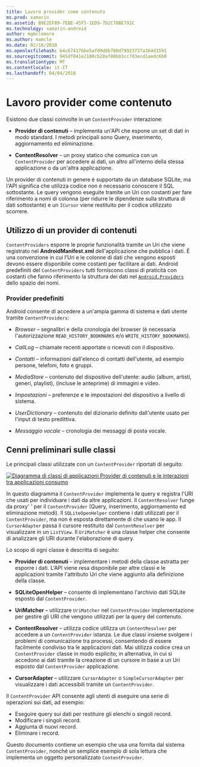 ```yaml
---
title: Lavoro provider come contenuto
ms.prod: xamarin
ms.assetid: B9E2EF89-7EBE-45F5-1ED9-7D2C70BE792C
ms.technology: xamarin-android
author: mgmclemore
ms.author: mamcle
ms.date: 02/16/2018
ms.openlocfilehash: b4c674176be5af09d6b780d79923737a364d1591
ms.sourcegitcommit: 945df041e2180cb20af08b83cc703ecd1aedc6b0
ms.translationtype: MT
ms.contentlocale: it-IT
ms.lasthandoff: 04/04/2018
---
```

# <a name="how-content-providers-work"></a>Lavoro provider come contenuto

Esistono due classi coinvolte in un `ContentProvider` interazione:

- **Provider di contenuti** &ndash; implementa un'API che espone un set di dati in modo standard. I metodi principali sono Query, inserimento, aggiornamento ed eliminazione.

- **ContentResolver** &ndash; un proxy statico che comunica con un `ContentProvider` per accedere ai dati, un altro all'interno della stessa applicazione o da un'altra applicazione.

Un provider di contenuti in genere è supportato da un database SQLite, ma l'API significa che utilizza codice non è necessario conoscere il SQL sottostante. Le query vengono eseguite tramite un Uri con costanti per fare riferimento a nomi di colonna (per ridurre le dipendenze sulla struttura di dati sottostante) e un `ICursor` viene restituito per il codice utilizzato scorrere.


## <a name="consuming-a-contentprovider"></a>Utilizzo di un provider di contenuti

`ContentProviders` esporre le proprie funzionalità tramite un Uri che viene registrato nel **AndroidManifest.xml** dell'applicazione che pubblica i dati. È una convenzione in cui l'Uri e le colonne di dati che vengono esposti devono essere disponibile come costanti per facilitare ai dati. Android predefiniti del `ContentProviders` tutti forniscono classi di praticità con costanti che fanno riferimento la struttura dei dati nel [ `Android.Providers` ](https://developer.xamarin.com/api/namespace/Android.Provider/) dello spazio dei nomi.



### <a name="built-in-providers"></a>Provider predefiniti

Android consente di accedere a un'ampia gamma di sistema e dati utente tramite `ContentProviders`:

- *Browser* &ndash; segnalibri e della cronologia del browser (è necessaria l'autorizzazione `READ_HISTORY_BOOKMARKS` e/o `WRITE_HISTORY_BOOKMARKS`).

- *CallLog* &ndash; chiamate recenti apportate o ricevuti con il dispositivo.

- *Contatti* &ndash; informazioni dall'elenco di contatti dell'utente, ad esempio persone, telefoni, foto e gruppi.

- *MediaStore* &ndash; contenuto del dispositivo dell'utente: audio (album, artisti, generi, playlist), (incluse le anteprime) di immagini e video.

- *Impostazioni* &ndash; preferenze e le impostazioni del dispositivo a livello di sistema.

- *UserDictionary* &ndash; contenuto del dizionario definito dall'utente usato per l'input di testo predittiva.

- *Messaggio vocale* &ndash; cronologia dei messaggi di posta vocale.



## <a name="classes-overview"></a>Cenni preliminari sulle classi

Le principali classi utilizzate con un `ContentProvider` riportati di seguito:

[![Diagramma di classi di applicazioni Provider di contenuti e le interazioni tra applicazioni consumo](how-it-works-images/classdiagram1.png)](how-it-works-images/classdiagram1.png#lightbox)

In questo diagramma il `ContentProvider` implementa le query e registra l'URI che usati per individuare i dati da altre applicazioni. Il `ContentResolver` funge da proxy' ' per il `ContentProvider` (Query, inserimento, aggiornamento ed eliminazione metodi). Il `SQLiteOpenHelper` contiene i dati utilizzati per il `ContentProvider`, ma non è esposta direttamente di che usano le app.
Il `CursorAdapter` passa il cursore restituito dal `ContentResolver` per visualizzare in un `ListView`. Il `UriMatcher` è una classe helper che consente di analizzare gli URI durante l'elaborazione di query.

Lo scopo di ogni classe è descritta di seguito:

- **Provider di contenuti** &ndash; implementare i metodi della classe astratta per esporre i dati. L'API viene resa disponibile per altre classi e le applicazioni tramite l'attributo Uri che viene aggiunto alla definizione della classe.

- **SQLiteOpenHelper** &ndash; consente di implementano l'archivio dati SQLite esposto dal `ContentProvider`.

- **UriMatcher** &ndash; utilizzare `UriMatcher` nel `ContentProvider` implementazione per gestire gli URI che vengono utilizzati per la query del contenuto.

- **ContentResolver** &ndash; utilizza codice utilizza un `ContentResolver` per accedere a un `ContentProvider` istanza. Le due classi insieme svolgere i problemi di comunicazione tra processi, consentendo di essere facilmente condiviso tra le applicazioni dati. Mai utilizza codice crea un `ContentProvider` classe in modo esplicito; in alternativa, in cui si accedono ai dati tramite la creazione di un cursore in base a un Uri esposto dal `ContentProvider` applicazione.

- **CursorAdapter** &ndash; utilizzare `CursorAdapter` o `SimpleCursorAdapter` per visualizzare i dati accessibili tramite un `ContentProvider`.

Il `ContentProvider` API consente agli utenti di eseguire una serie di operazioni sui dati, ad esempio:

-  Eseguire query sui dati per restituire gli elenchi o singoli record.
-  Modificare i singoli record.
-  Aggiunta di nuovi record.
-  Eliminare i record.

Questo documento contiene un esempio che usa una fornita dal sistema `ContentProvider`, nonché un semplice esempio di sola lettura che implementa un oggetto personalizzato `ContentProvider`.

